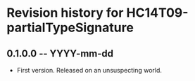 # Revision history for HC14T09-partialTypeSignature

## 0.1.0.0 -- YYYY-mm-dd

* First version. Released on an unsuspecting world.
